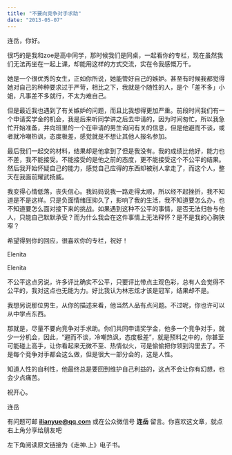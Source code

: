 ```yaml
---
title: "不要向竞争对手求助"
date: "2013-05-07"
---
```


连岳，你好。

很巧的是我和zoe是高中同学，那时候我们是同桌，一起看你的专栏，现在虽然我们无法再坐在一起上课，却能用这样的方式交流，实在令我感慨万千。

她是一个很优秀的女生，正如你所说，她能管好自己的嫉妒。甚至有时候我都觉得她对自己的种种要求过于严苛，相比之下，我就是个随性的人，是个「差不多」小姐，凡事差不多就行，不太为难自己。

但是最近我也遇到了有关嫉妒的问题，而且比我想得更加严重。前段时间我们有一个申请奖学金的机会，我是后来听同学讲之后去申请的，因为时间匆忙，所以我急忙开始准备，并向班里的一个在申请的男生询问有关的信息，但是他避而不谈，或者就冷嘲热讽，态度极差，感觉就是不想让其他人报名参加。

最后我们一起交的材料，结果却是他拿到了但是我没有。我的成绩比他好，能力也不差，我不能接受。不能接受的是他之前的态度，更不能接受这个不公平的结果。然后我开始怀疑自己的能力，感觉自己应得的东西却被别人拿走了，而这个人，整天在我面前耀武扬威。

我变得心情低落，丧失信心。我妈妈说我一路走得太顺，所以经不起挫折，我不知道是不是这样。只是负面情绪压抑久了，影响了我的生活，我不知道要怎么办，也不知道要怎么面对接下来的挑战。如果遇到这种不公平的事情，是否无法归咎与他人，只能自己默默承受？而为什么我会在这件事情上无法释怀？是不是我的心胸狭窄？

希望得到你的回应，很喜欢你的专栏，祝好！

Elenita

Elenita

不公平这点另说，许多评比确实不公平，只要评比带点主观色彩，总有人会觉得不公平的，我对这点也无能为力。好比我认为林志炫才该是冠军，结果却不是。

我想另说那位男生，从你的描述来看，他当然人品有点问题。不过呢，你也许可以从中学点东西。

那就是，尽量不要向竞争对手求助。你们共同申请奖学金，他多一个竞争对手，就少一分机会，因此，“避而不谈，冷嘲热讽，态度极差”，就是预料之中的，你甚至可能碰上高手，让你看起来无微不至、热情似火，可是偷偷把你领到沟里去了。不是每个竞争对手都会这么做，但是很大一部分会的，这是人性。

知道人性的自利性，他最终总是要回到维护自己利益的，这点不会让你有幻想，也会少点痛苦。

祝开心。

连岳

有问题可邮 **ilianyue@qq.com** 或在公众微信号 **连岳** 留言。你喜欢这文章，就点右上角分享给朋友吧

左下角阅读原文链接为《走神.上》电子书。

